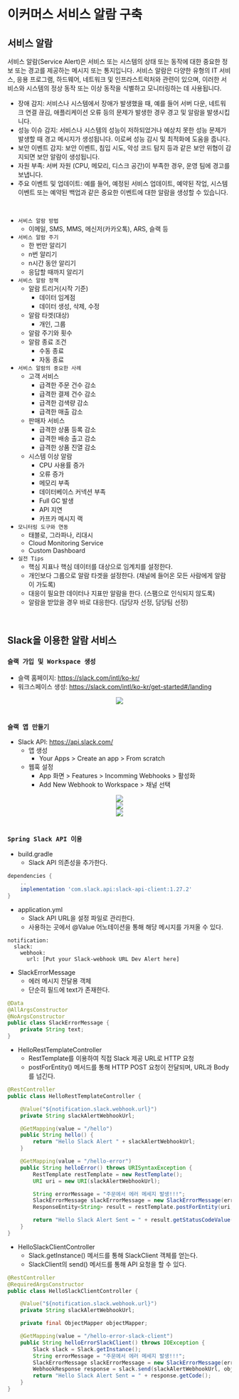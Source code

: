 # 이커머스 서비스 알람 구축

## 서비스 알람

서비스 알람(Service Alert)은 서비스 또는 시스템의 상태 또는 동작에 대한 중요한 정보 또는 경고를 제공하는 메시지 또는 통지입니다. 서비스 알람은 다양한 유형의 IT 서비스, 응용 프로그램, 하드웨어, 네트워크 및 인프라스트럭처와 관련이 있으며, 이러한 서비스와 시스템의 정상 동작 또는 이상 동작을 식별하고 모니터링하는 데 사용됩니다.  
 - 장애 감지: 서비스나 시스템에서 장애가 발생했을 때, 예를 들어 서버 다운, 네트워크 연결 끊김, 애플리케이션 오류 등의 문제가 발생한 경우 경고 및 알람을 발생시킵니다.
 - 성능 이슈 감지: 서비스나 시스템의 성능이 저하되었거나 예상치 못한 성능 문제가 발생할 때 경고 메시지가 생성됩니다. 이로써 성능 감시 및 최적화에 도움을 줍니다.
 - 보안 이벤트 감지: 보안 이벤트, 침입 시도, 악성 코드 탐지 등과 같은 보안 위협이 감지되면 보안 알람이 생성됩니다.
 - 자원 부족: 서버 자원 (CPU, 메모리, 디스크 공간)이 부족한 경우, 운영 팀에 경고를 보냅니다.
 - 주요 이벤트 및 업데이트: 예를 들어, 예정된 서비스 업데이트, 예약된 작업, 시스템 이벤트 또는 예약된 백업과 같은 중요한 이벤트에 대한 알람을 생성할 수 있습니다.

<br/>

 -  `서비스 알람 방법`
    - 이메일, SMS, MMS, 메신저(카카오톡), ARS, 슬랙 등
 - `서비스 알람 주기`
    - 한 번만 알리기
    - n번 알리기
    - n시간 동안 알리기
    - 응답할 때까지 알리기
 - `서비스 알람 정책`
    - 알람 트리거(시작 기준)
        - 데이터 임계점
        - 데이터 생성, 삭제, 수정
    - 알람 타겟(대상)
        - 개인, 그룹
    - 알람 주기와 횟수
    - 알람 종료 조건
        - 수동 종료
        - 자동 종료
 - `서비스 알람의 중요한 사례`
    - 고객 서비스
        - 급격한 주문 건수 감소
        - 급격한 결제 건수 감소
        - 급격한 검색량 감소
        - 급격한 매출 감소
    - 판매자 서비스
        - 급격한 상품 등록 감소
        - 급격한 배송 출고 감소
        - 급격한 상품 진열 감소
    - 시스템 이상 알람
        - CPU 사용률 증가
        - 오류 증가
        - 메모리 부족
        - 데이터베이스 커넥션 부족
        - Full GC 발생
        - API 지연
        - 카프카 메시지 랙
 - `모니터링 도구와 연동`
    - 태블로, 그라파나, 리대시
    - Cloud Monitoring Service
    - Custom Dashboard
 - `실전 Tips`
    - 핵심 지표나 핵심 데이터를 대상으로 임계치를 설정한다.
    - 개인보다 그룹으로 알람 타겟을 설정한다. (채널에 들어온 모든 사람에게 알람이 가도록)
    - 대응이 필요한 데이터나 지표만 알람을 한다. (스팸으로 인식되지 않도록)
    - 알람을 받았을 경우 바로 대응한다. (담당자 선정, 담당팀 선정)

<br/>

## Slack을 이용한 알람 서비스

### `슬랙 가입 및 Workspace 생성`

 - 슬랙 홈페이지: https://slack.com/intl/ko-kr/
 - 워크스페이스 생성: https://slack.com/intl/ko-kr/get-started#/landing

<div align="center">
    <img src="./images/SLACK_1.PNG">
</div>

<br/>

### `슬랙 앱 만들기`

 - Slack API: https://api.slack.com/
    - 앱 생성
        - Your Apps > Create an app > From scratch
    - 웹훅 설정
        - App 화면 > Features > Incomming Webhooks > 활성화
        - Add New Webhook to Workspace > 채널 선택

<div align="center">
    <img src="./images/SLACK_WEBHOOK.PNG">
</div>
<div align="center">
    <img src="./images/SLACK_WEBHOOK_1.PNG">
</div>
<div align="center">
    <img src="./images/SLACK_WEBHOOK_2.PNG">
</div>

<br/>

### `Spring Slack API 이용`

 - build.gradle
    - Slack API 의존성을 추가한다.
```gradle
dependencies {
	..
	implementation 'com.slack.api:slack-api-client:1.27.2'
}
```

 - application.yml
    - Slack API URL을 설정 파일로 관리한다.
    - 사용하는 곳에서 @Value 어노테이션을 통해 해당 메시지를 가져올 수 있다.
```YML
notification:
  slack:
    webhook:
      url: [Put your Slack-webhook URL Dev Alert here]
```

 - SlackErrorMessage
    - 에러 메시지 전달용 객체
    - 단순히 필드에 text가 존재한다.
```Java
@Data
@AllArgsConstructor
@NoArgsConstructor
public class SlackErrorMessage {
    private String text;
}
```

 - HelloRestTemplateController
    - RestTemplate를 이용하여 직접 Slack 제공 URL로 HTTP 요청
    - postForEntity() 메서드를 통해 HTTP POST 요청이 전달되며, URL과 Body를 넘긴다.
```Java
@RestController
public class HelloRestTemplateController {

    @Value("${notification.slack.webhook.url}")
    private String slackAlertWebhookUrl;

    @GetMapping(value = "/hello")
    public String hello() {
        return "Hello Slack Alert " + slackAlertWebhookUrl;
    }

    @GetMapping(value = "/hello-error")
    public String helloError() throws URISyntaxException {
        RestTemplate restTemplate = new RestTemplate();
        URI uri = new URI(slackAlertWebhookUrl);

        String errorMessage = "주문에서 에러 메세지 발생!!!";
        SlackErrorMessage slackErrorMessage = new SlackErrorMessage(errorMessage);
        ResponseEntity<String> result = restTemplate.postForEntity(uri, slackErrorMessage, String.class);

        return "Hello Slack Alert Sent = " + result.getStatusCodeValue();
    }
}
```

 - HelloSlackClientController
    - Slack.getInstance() 메서드를 통해 SlackClient 객체를 얻는다.
    - SlackClient의 send() 메서드를 통해 API 요청을 할 수 있다.
```Java
@RestController
@RequiredArgsConstructor
public class HelloSlackClientController {

    @Value("${notification.slack.webhook.url}")
    private String slackAlertWebhookUrl;

    private final ObjectMapper objectMapper;

    @GetMapping(value = "/hello-error-slack-client")
    public String helloErrorSlackClient() throws IOException {
        Slack slack = Slack.getInstance();
        String errorMessage = "주문에서 에러 메세지 발생!!!";
        SlackErrorMessage slackErrorMessage = new SlackErrorMessage(errorMessage);
        WebhookResponse response = slack.send(slackAlertWebhookUrl, objectMapper.writeValueAsString(slackErrorMessage));
        return "Hello Slack Alert Sent = " + response.getCode();
    }
}
```
